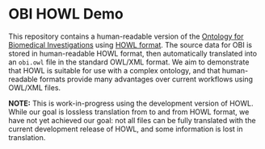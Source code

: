 # OBI HOWL Demo

This repository contains a human-readable version of the [Ontology for Biomedical Investigations](http://obi-ontology.org) using [HOWL format](http://humaneowl.com). The source data for OBI is stored in human-readable HOWL format, then automatically translated into an `obi.owl` file in the standard OWL/XML format. We aim to demonstrate that HOWL is suitable for use with a complex ontology, and that human-readable formats provide many advantages over current workflows using OWL/XML files.

**NOTE:** This is work-in-progress using the development version of HOWL. While our goal is lossless translation from to and from HOWL format, we have not yet achieved our goal: not all files can be fully translated with the current development release of HOWL, and some information is lost in translation.
